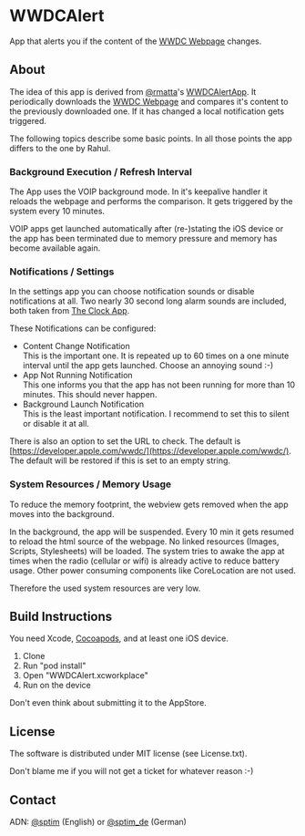 # WWDCAlert #

App that alerts you if the content of the [WWDC Webpage](https://developer.apple.com/wwdc/) changes.

## About ##

The idea of this app is derived from [@rmatta](https://twitter.com/rmatta)'s [WWDCAlertApp](https://github.com/rmatta/WWDCAlertApp). It periodically downloads the [WWDC Webpage](https://developer.apple.com/wwdc/) and compares it's content to the previously downloaded one. If it has changed a local notification gets triggered.

The following topics describe some basic points. In all those points the app differs to the one by Rahul.     

### Background Execution / Refresh Interval ###

The App uses the VOIP background mode. In it's keepalive handler it reloads the webpage and performs the comparison. It gets triggered by the system every 10 minutes.

VOIP apps get launched automatically after (re-)stating the iOS device or the app has been terminated due to memory pressure and memory has become available again.

### Notifications / Settings ###

In the settings app you can choose notification sounds or disable notifications at all. Two nearly 30 second long alarm sounds are included, both taken from [The Clock App](http://www.mecking.net/ios-apps/the-clock-app).

These Notifications can be configured:

- Content Change Notification   
  This is the important one. It is repeated up to
  60 times on a one minute interval until the app
  gets launched. Choose an annoying sound :-)
- App Not Running Notification   
  This one informs you that the app has not been
  running for more than 10 minutes. This should
  never happen. 
- Background Launch Notification   
  This is the least important notification. I
  recommend to set this to silent or disable it at
  all.

There is also an option to set the URL to check. The default is [https://developer.apple.com/wwdc/](https://developer.apple.com/wwdc/). The default will be restored if this is set to an empty string.

### System Resources / Memory Usage ###

To reduce the memory footprint, the webview gets removed when the app moves into the background.

In the background, the app will be suspended. Every 10 min it gets resumed to reload the html source of the webpage. No linked resources (Images, Scripts, Stylesheets) will be loaded. The system tries to awake the app at times when the radio (cellular or wifi) is already active to reduce battery usage. Other power consuming components like CoreLocation are not used.

Therefore the used system resources are very low.

## Build Instructions ##

You need Xcode, [Cocoapods](http://www.cocoapods.org/), and at least one iOS device.

1. Clone
2. Run "pod install"
3. Open "WWDCAlert.xcworkplace"
4. Run on the device

Don't even think about submitting it to the AppStore.

## License ##

The software is distributed under MIT license (see License.txt).

Don't blame me if you will not get a ticket for whatever reason :-)

## Contact ##

ADN: [@sptim](https://alpha.app.net/sptim) (English) or [@sptim_de](https://alpha.app.net/sptim_de) (German)